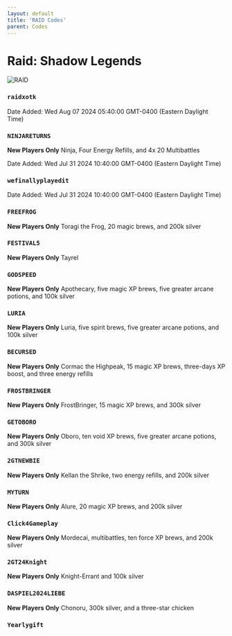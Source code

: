 ```yaml
---
layout: default
title: 'RAID Codes'
parent: Codes
---
```


# Raid: Shadow Legends

![RAID](https://cdn.discordapp.com/emojis/1265002064136900669.png)

### `raidxotk`

Date Added: Wed Aug 07 2024 05:40:00 GMT-0400 (Eastern Daylight Time)

### `NINJARETURNS`

**New Players Only**
Ninja, Four Energy Refills, and 4x 20 Multibattles

Date Added: Wed Jul 31 2024 10:40:00 GMT-0400 (Eastern Daylight Time)

### `wefinallyplayedit`

Date Added: Wed Jul 31 2024 10:40:00 GMT-0400 (Eastern Daylight Time)

### `FREEFROG`

**New Players Only**
Toragi the Frog, 20 magic brews, and 200k silver

### `FESTIVAL5`

**New Players Only**
Tayrel

### `GODSPEED`

**New Players Only**
Apothecary, five magic XP brews, five greater arcane potions, and 100k silver

### `LURIA`

**New Players Only**
Luria, five spirit brews, five greater arcane potions, and 100k silver

### `BECURSED`

**New Players Only**
Cormac the Highpeak, 15 magic XP brews, three-days XP boost, and three energy refills

### `FROSTBRINGER`

**New Players Only**
FrostBringer, 15 magic XP brews, and 300k silver

### `GETOBORO`

**New Players Only**
Oboro, ten void XP brews, five greater arcane potions, and 300k silver

### `2GTNEWBIE`

**New Players Only**
Kellan the Shrike, two energy refills, and 200k silver

### `MYTURN`

**New Players Only**
Alure, 20 magic XP brews, and 200k silver

### `Click4Gameplay`

**New Players Only**
Mordecai, multibattles, ten force XP brews, and 200k silver

### `2GT24Knight`

**New Players Only**
Knight-Errant and 100k silver

### `DASPIEL2024LIEBE`

**New Players Only**
Chonoru, 300k silver, and a three-star chicken

### `Yearlygift`